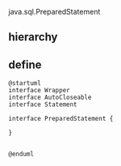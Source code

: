 java.sql.PreparedStatement

## hierarchy

## define
```plantuml
@startuml
interface Wrapper
interface AutoCloseable
interface Statement

interface PreparedStatement {

}


@enduml
```